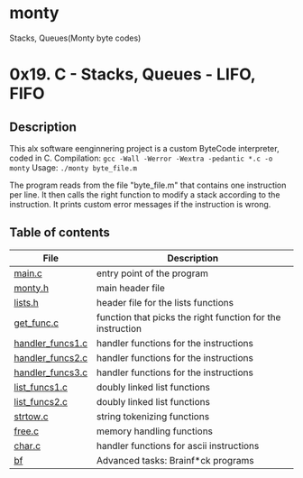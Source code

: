 # monty
Stacks, Queues(Monty byte codes)
# 0x19. C - Stacks, Queues - LIFO, FIFO

## Description

This alx software eenginnering project is a custom ByteCode interpreter, coded in C.
Compilation:
```gcc -Wall -Werror -Wextra -pedantic *.c -o monty```
Usage:
```./monty byte_file.m```

The program reads from the file "byte_file.m" that contains one instruction per line.
It then calls the right function to modify a stack according to the instruction.
It prints custom error messages if the instruction is wrong.

## Table of contents

File | Description
---- | -----------
[main.c](./main.c) | entry point of the program
[monty.h](./monty.h) | main header file
[lists.h](./lists.h) | header file for the lists functions
[get_func.c](./get_func.c) | function that picks the right function for the instruction
[handler_funcs1.c](./handler_funcs1.c) | handler functions for the instructions
[handler_funcs2.c](./handler_funcs2.c) | handler functions for the instructions
[handler_funcs3.c](./handler_funcs3.c) | handler functions for the instructions
[list_funcs1.c](./list_funcs1.c) | doubly linked list functions
[list_funcs2.c](./list_funcs2.c) | doubly linked list functions
[strtow.c](./strtow.c) | string tokenizing functions
[free.c](./free.c) | memory handling functions
[char.c](./char.c) | handler functions for ascii instructions
[bf](./bf) | Advanced tasks: Brainf*ck programs
